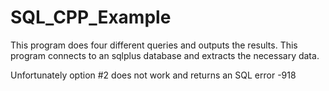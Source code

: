 # SQL_CPP_Example

This program does four different queries and outputs the results. This program connects to an sqlplus database and extracts the necessary data.

Unfortunately option #2 does not work and returns an SQL error -918
